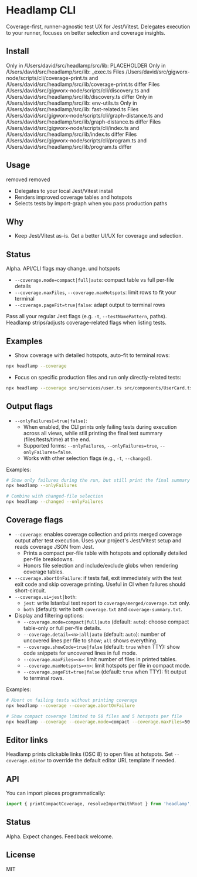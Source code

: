 # Headlamp CLI

Coverage-first, runner-agnostic test UX for Jest/Vitest. Delegates execution to your runner, focuses on better selection and coverage insights.

## Install

Only in /Users/david/src/headlamp/src/lib: PLACEHOLDER
Only in /Users/david/src/headlamp/src/lib: \_exec.ts
Files /Users/david/src/gigworx-node/scripts/cli/coverage-print.ts and /Users/david/src/headlamp/src/lib/coverage-print.ts differ
Files /Users/david/src/gigworx-node/scripts/cli/discovery.ts and /Users/david/src/headlamp/src/lib/discovery.ts differ
Only in /Users/david/src/headlamp/src/lib: env-utils.ts
Only in /Users/david/src/headlamp/src/lib: fast-related.ts
Files /Users/david/src/gigworx-node/scripts/cli/graph-distance.ts and /Users/david/src/headlamp/src/lib/graph-distance.ts differ
Files /Users/david/src/gigworx-node/scripts/cli/index.ts and /Users/david/src/headlamp/src/lib/index.ts differ
Files /Users/david/src/gigworx-node/scripts/cli/program.ts and /Users/david/src/headlamp/src/lib/program.ts differ

## Usage

removed
removed

- Delegates to your local Jest/Vitest install
- Renders improved coverage tables and hotspots
- Selects tests by import-graph when you pass production paths

## Why

- Keep Jest/Vitest as-is. Get a better UI/UX for coverage and selection.

## Status

Alpha. API/CLI flags may change.
und hotspots

- `--coverage.mode=compact|full|auto`: compact table vs full per-file details
- `--coverage.maxFiles`, `--coverage.maxHotspots`: limit rows to fit your terminal
- `--coverage.pageFit=true|false`: adapt output to terminal rows

Pass all your regular Jest flags (e.g. `-t`, `--testNamePattern`, paths). Headlamp strips/adjusts coverage-related flags when listing tests.

## Examples

- Show coverage with detailed hotspots, auto-fit to terminal rows:

```bash
npx headlamp --coverage
```

- Focus on specific production files and run only directly-related tests:

```bash
npx headlamp --coverage src/services/user.ts src/components/UserCard.tsx
```

## Output flags

- `--onlyFailures[=true|false]`:
  - When enabled, the CLI prints only failing tests during execution across all views, while still printing the final test summary (files/tests/time) at the end.
  - Supported forms: `--onlyFailures`, `--onlyFailures=true`, `--onlyFailures=false`.
  - Works with other selection flags (e.g., `-t`, `--changed`).

Examples:

```bash
# Show only failures during the run, but still print the final summary
npx headlamp --onlyFailures

# Combine with changed-file selection
npx headlamp --changed --onlyFailures
```

## Coverage flags

- `--coverage`: enables coverage collection and prints merged coverage output after test execution. Uses your project's Jest/Vitest setup and reads coverage JSON from Jest.
  - Prints a compact per-file table with hotspots and optionally detailed per-file breakdowns.
  - Honors file selection and include/exclude globs when rendering coverage tables.
- `--coverage.abortOnFailure`: if tests fail, exit immediately with the test exit code and skip coverage printing. Useful in CI when failures should short-circuit.
- `--coverage.ui=jest|both`:
  - `jest`: write Istanbul text report to `coverage/merged/coverage.txt` only.
  - `both` (default): write both `coverage.txt` and `coverage-summary.txt`.
- Display and filtering options:
  - `--coverage.mode=compact|full|auto` (default: `auto`): choose compact table-only or full per-file details.
  - `--coverage.detail=<n>|all|auto` (default: `auto`): number of uncovered lines per file to show; `all` shows everything.
  - `--coverage.showCode=true|false` (default: `true` when TTY): show code snippets for uncovered lines in full mode.
  - `--coverage.maxFiles=<n>`: limit number of files in printed tables.
  - `--coverage.maxHotspots=<n>`: limit hotspots per file in compact mode.
  - `--coverage.pageFit=true|false` (default: `true` when TTY): fit output to terminal rows.

Examples:

```bash
# Abort on failing tests without printing coverage
npx headlamp --coverage --coverage.abortOnFailure

# Show compact coverage limited to 50 files and 5 hotspots per file
npx headlamp --coverage --coverage.mode=compact --coverage.maxFiles=50 --coverage.maxHotspots=5
```

## Editor links

Headlamp prints clickable links (OSC 8) to open files at hotspots. Set `--coverage.editor` to override the default editor URL template if needed.

## API

You can import pieces programmatically:

```ts
import { printCompactCoverage, resolveImportWithRoot } from 'headlamp';
```

## Status

Alpha. Expect changes. Feedback welcome.

## License

MIT
